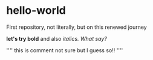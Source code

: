 # hello-world
First repository, not literally, but on this renewed journey

**let's try bold** and also *italics. What say?*

'''' this is comment 
      not sure but I guess so!!
''''
